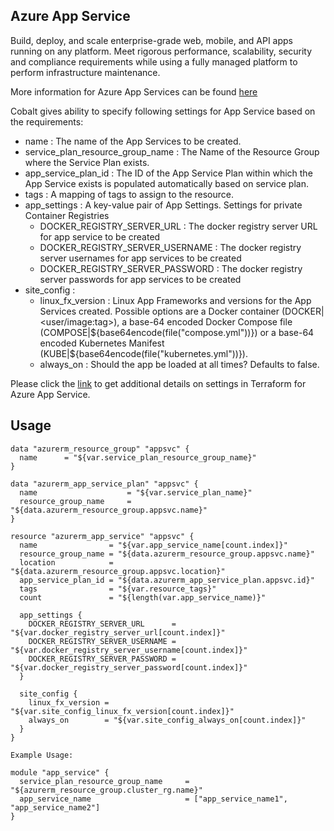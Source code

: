 ## Azure App Service

Build, deploy, and scale enterprise-grade web, mobile, and API apps running on any platform. Meet rigorous performance, scalability, security and compliance requirements while using a fully managed platform to perform infrastructure maintenance.

More information for Azure App Services can be found [here](https://azure.microsoft.com/en-us/services/app-service/)

Cobalt gives ability to specify following settings for App Service based on the requirements:
- name : The name of the App Services to be created.
- service_plan_resource_group_name : The Name of the Resource Group where the Service Plan exists.
- app_service_plan_id : The ID of the App Service Plan within which the App Service exists is populated automatically based on service plan.
- tags : A mapping of tags to assign to the resource.
- app_settings : A key-value pair of App Settings. Settings for private Container Registries
  - DOCKER_REGISTRY_SERVER_URL : The docker registry server URL for app service to be created
  - DOCKER_REGISTRY_SERVER_USERNAME : The docker registry server usernames for app services to be created
  - DOCKER_REGISTRY_SERVER_PASSWORD : The docker registry server passwords for app services to be created
- site_config : 
  - linux_fx_version : Linux App Frameworks and versions for the App Services created. Possible options are a Docker container (DOCKER|<user/image:tag>), a base-64 encoded Docker Compose file (COMPOSE|${base64encode(file("compose.yml"))}) or a base-64 encoded Kubernetes Manifest (KUBE|${base64encode(file("kubernetes.yml"))}).
  - always_on : Should the app be loaded at all times? Defaults to false.

Please click the [link](https://www.terraform.io/docs/providers/azurerm/d/app_service.html) to get additional details on settings in Terraform for Azure App Service.

## Usage

```
data "azurerm_resource_group" "appsvc" {
  name      = "${var.service_plan_resource_group_name}"
}

data "azurerm_app_service_plan" "appsvc" {
  name                    = "${var.service_plan_name}"
  resource_group_name     = "${data.azurerm_resource_group.appsvc.name}"
}

resource "azurerm_app_service" "appsvc" {
  name                = "${var.app_service_name[count.index]}"
  resource_group_name = "${data.azurerm_resource_group.appsvc.name}"
  location            = "${data.azurerm_resource_group.appsvc.location}"
  app_service_plan_id = "${data.azurerm_app_service_plan.appsvc.id}"
  tags                = "${var.resource_tags}"
  count               = "${length(var.app_service_name)}"

  app_settings {
    DOCKER_REGISTRY_SERVER_URL      = "${var.docker_registry_server_url[count.index]}"
    DOCKER_REGISTRY_SERVER_USERNAME = "${var.docker_registry_server_username[count.index]}"
    DOCKER_REGISTRY_SERVER_PASSWORD = "${var.docker_registry_server_password[count.index]}"
  }

  site_config {
    linux_fx_version = "${var.site_config_linux_fx_version[count.index]}"
    always_on        = "${var.site_config_always_on[count.index]}"
  }
}

Example Usage:

module "app_service" {
  service_plan_resource_group_name     = "${azurerm_resource_group.cluster_rg.name}"
  app_service_name                     = ["app_service_name1", "app_service_name2"]
}
```
